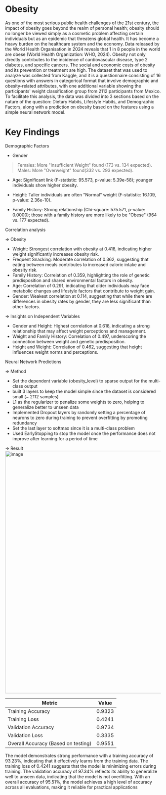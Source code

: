 # Obesity
As one of the most serious public health challenges of the 21st century, the impact of obesity goes beyond the realm of personal health; obesity should no longer be viewed simply as a cosmetic problem affecting certain individuals but as an epidemic that threatens global health. It has become a heavy burden on the healthcare system and the economy. Data released by the World Health Organisation in 2024 reveals that 1 in 8 people in the world are obese (World Health Organization: WHO, 2024). Obesity not only directly contributes to the incidence of cardiovascular disease, type 2 diabetes, and specific cancers. The social and economic costs of obesity and its prevention or treatment are high. The dataset that was used to analyze was collected from Kaggle, and it is a questionnaire consisting of 16 questions with answers in categorical format that involve demographic and obesity-related attributes, with one additional variable showing the participants' weight classification group from 2112 participants from Mexico. To facilitate this analysis, the data was divided into 3 sections based on the nature of the question: Dietary Habits, Lifestyle Habits, and Demographic Factors, along with a prediction on obesity based on the features using a simple neural network model.

# Key Findings
Demographic Factors

- Gender
> Females: More "Insufficient Weight" found (173 vs. 134 expected).
> Males: More "Overweight" found(332 vs. 293 expected).
- Age: Significant link (F-statistic: 95.573, p-value: 5.39e-58); younger individuals show higher obesity.

- Height: Taller individuals are often "Normal" weight (F-statistic: 16.109, p-value: 2.36e-10).

- Family History: Strong relationship (Chi-square: 575.571, p-value: 0.0000); those with a family history are more likely to be "Obese" (964 vs. 177 expected).



Correlation analysis

=> Obesity
- Weight: Strongest correlation with obesity at 0.418, indicating higher weight significantly increases obesity risk.
- Frequent Snacking: Moderate correlation of 0.362, suggesting that eating between meals contributes to increased caloric intake and obesity risk.
- Family History: Correlation of 0.359, highlighting the role of genetic predisposition and shared environmental factors in obesity.
- Age: Correlation of 0.291, indicating that older individuals may face metabolic changes and lifestyle factors that contribute to weight gain.
- Gender: Weakest correlation at 0.114, suggesting that while there are differences in obesity rates by gender, they are less significant than other factors.

=> Insights on Independent Variables
- Gender and Height: Highest correlation at 0.618, indicating a strong relationship that may affect weight perceptions and management.
- Weight and Family History: Correlation of 0.497, underscoring the connection between weight and genetic predisposition.
- Height and Weight: Correlation of 0.462, suggesting that height influences weight norms and perceptions.


Neural Network Predictions

=> Method
- Set the dependent variable (obesity_level) to sparse output for the multi-class output
- built 3 layers to keep the model simple since the dataset is considered small (~ 2112 samples)
- L1 as the regularizer to penalize some weights to zero, helping to generalize better to unseen data
- Implemented Dropout layers by randomly setting a percentage of neurons to zero during training to prevent overfitting by promoting redundancy
- Set the last layer to softmax since it is a multi-class problem
- Used EarlyStopping to stop the model once the performance does not improve after learning for a period of time

=> Result
<img width="984" height="784" alt="image" src="https://github.com/user-attachments/assets/5c1ccb3f-205a-4da7-b21a-7a6099051659" />

| Metric                | Value   |
|-----------------------|---------|
| Training Accuracy      | 0.9323  |
| Training Loss          | 0.4241  |
| Validation Accuracy     | 0.9734  |
| Validation Loss         | 0.3335  |
| Overall Accuracy (Based on testing)        | 0.9551  |

The model demonstrates strong performance with a training accuracy of 93.23%, indicating that it effectively learns from the training data. The training loss of 0.4241 suggests that the model is minimizing errors during training. The validation accuracy of 97.34% reflects its ability to generalize well to unseen data, indicating that the model is not overfitting. With an overall accuracy of 95.51%, the model achieves a high level of accuracy across all evaluations, making it reliable for practical applications
